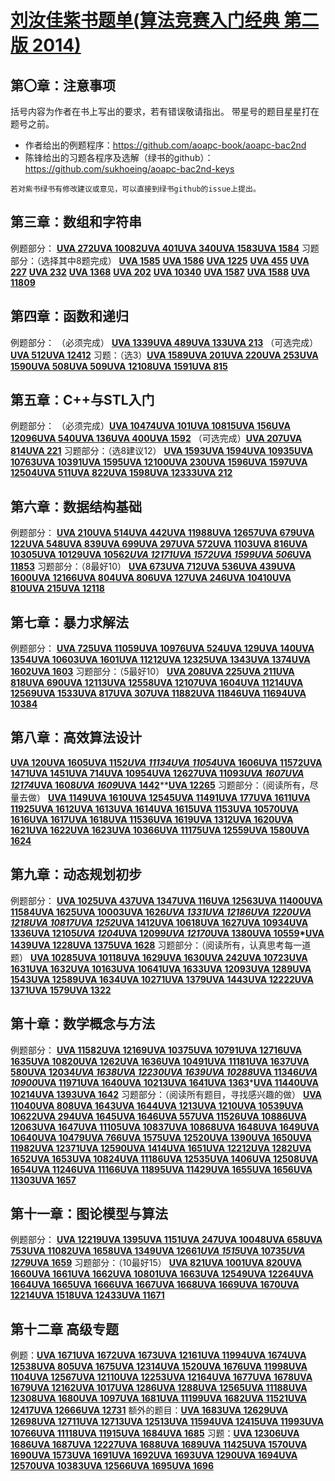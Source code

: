 # [刘汝佳紫书题单(算法竞赛入门经典 第二版 2014)](https://vjudge.csgrandeur.cn/article/45)

## 第〇章：注意事项

括号内容为作者在书上写出的要求，若有错误敬请指出。
带星号的题目星星打在题号之前。

- 作者给出的例题程序：https://github.com/aoapc-book/aoapc-bac2nd
- 陈锋给出的习题各程序及选解（绿书的github）：https://github.com/sukhoeing/aoapc-bac2nd-keys

```
若对紫书绿书有修改建议或意见，可以直接到绿书github的issue上提出。
```

## 第三章：数组和字符串

例题部分：
[**UVA 272**](https://vjudge.csgrandeur.cn/problem/UVA-272)[**UVA 10082**](https://vjudge.csgrandeur.cn/problem/UVA-10082)[**UVA 401**](https://vjudge.csgrandeur.cn/problem/UVA-401)[**UVA 340**](https://vjudge.csgrandeur.cn/problem/UVA-340)[**UVA 1583**](https://vjudge.csgrandeur.cn/problem/UVA-1583)[**UVA 1584**](https://vjudge.csgrandeur.cn/problem/UVA-1584)
习题部分：（选择其中8题完成）
[**UVA 1585**](https://vjudge.csgrandeur.cn/problem/UVA-1585) [**UVA 1586**](https://vjudge.csgrandeur.cn/problem/UVA-1586) [**UVA 1225**](https://vjudge.csgrandeur.cn/problem/UVA-1225) [**UVA 455**](https://vjudge.csgrandeur.cn/problem/UVA-455) [**UVA 227**](https://vjudge.csgrandeur.cn/problem/UVA-227) [**UVA 232**](https://vjudge.csgrandeur.cn/problem/UVA-232) [**UVA 1368**](https://vjudge.csgrandeur.cn/problem/UVA-1368) [**UVA 202**](https://vjudge.csgrandeur.cn/problem/UVA-202) [**UVA 10340**](https://vjudge.csgrandeur.cn/problem/UVA-10340) [**UVA 1587**](https://vjudge.csgrandeur.cn/problem/UVA-1587) [**UVA 1588**](https://vjudge.csgrandeur.cn/problem/UVA-1588) [**UVA 11809**](https://vjudge.csgrandeur.cn/problem/UVA-11809)

## 第四章：函数和递归

例题部分：
（必须完成） [**UVA 1339**](https://vjudge.csgrandeur.cn/problem/UVA-1339)[**UVA 489**](https://vjudge.csgrandeur.cn/problem/UVA-489)[**UVA 133**](https://vjudge.csgrandeur.cn/problem/UVA-133)[**UVA 213**](https://vjudge.csgrandeur.cn/problem/UVA-213)
（可选完成）[**UVA 512**](https://vjudge.csgrandeur.cn/problem/UVA-512)[**UVA 12412**](https://vjudge.csgrandeur.cn/problem/UVA-12412)
习题：（选3）[**UVA 1589**](https://vjudge.csgrandeur.cn/problem/UVA-1589)[**UVA 201**](https://vjudge.csgrandeur.cn/problem/UVA-201)[**UVA 220**](https://vjudge.csgrandeur.cn/problem/UVA-220)[**UVA 253**](https://vjudge.csgrandeur.cn/problem/UVA-253)[**UVA 1590**](https://vjudge.csgrandeur.cn/problem/UVA-1590)[**UVA 508**](https://vjudge.csgrandeur.cn/problem/UVA-508)[**UVA 509**](https://vjudge.csgrandeur.cn/problem/UVA-509)[**UVA 12108**](https://vjudge.csgrandeur.cn/problem/UVA-12108)[**UVA 1591**](https://vjudge.csgrandeur.cn/problem/UVA-1591)[**UVA 815**](https://vjudge.csgrandeur.cn/problem/UVA-815)

## 第五章：C++与STL入门

例题部分：
（必须完成）[**UVA 10474**](https://vjudge.csgrandeur.cn/problem/UVA-10474)[**UVA 101**](https://vjudge.csgrandeur.cn/problem/UVA-101)[**UVA 10815**](https://vjudge.csgrandeur.cn/problem/UVA-10815)[**UVA 156**](https://vjudge.csgrandeur.cn/problem/UVA-156)[**UVA 12096**](https://vjudge.csgrandeur.cn/problem/UVA-12096)[**UVA 540**](https://vjudge.csgrandeur.cn/problem/UVA-540)[**UVA 136**](https://vjudge.csgrandeur.cn/problem/UVA-136)[**UVA 400**](https://vjudge.csgrandeur.cn/problem/UVA-400)[**UVA 1592**](https://vjudge.csgrandeur.cn/problem/UVA-1592)
（可选完成）[**UVA 207**](https://vjudge.csgrandeur.cn/problem/UVA-207)[**UVA 814**](https://vjudge.csgrandeur.cn/problem/UVA-814)[**UVA 221**](https://vjudge.csgrandeur.cn/problem/UVA-221)
习题部分：（选8建议12）
[**UVA 1593**](https://vjudge.csgrandeur.cn/problem/UVA-1593)[**UVA 1594**](https://vjudge.csgrandeur.cn/problem/UVA-1594)[**UVA 10935**](https://vjudge.csgrandeur.cn/problem/UVA-10935)[**UVA 10763**](https://vjudge.csgrandeur.cn/problem/UVA-10763)[**UVA 10391**](https://vjudge.csgrandeur.cn/problem/UVA-10391)[**UVA 1595**](https://vjudge.csgrandeur.cn/problem/UVA-1595)[**UVA 12100**](https://vjudge.csgrandeur.cn/problem/UVA-12100)[**UVA 230**](https://vjudge.csgrandeur.cn/problem/UVA-230)[**UVA 1596**](https://vjudge.csgrandeur.cn/problem/UVA-1596)[**UVA 1597**](https://vjudge.csgrandeur.cn/problem/UVA-1597)[**UVA 12504**](https://vjudge.csgrandeur.cn/problem/UVA-12504)[**UVA 511**](https://vjudge.csgrandeur.cn/problem/UVA-511)[**UVA 822**](https://vjudge.csgrandeur.cn/problem/UVA-822)[**UVA 1598**](https://vjudge.csgrandeur.cn/problem/UVA-1598)[**UVA 12333**](https://vjudge.csgrandeur.cn/problem/UVA-12333)[**UVA 212**](https://vjudge.csgrandeur.cn/problem/UVA-212)

## 第六章：数据结构基础

例题部分：
[**UVA 210**](https://vjudge.csgrandeur.cn/problem/UVA-210)[**UVA 514**](https://vjudge.csgrandeur.cn/problem/UVA-514)[**UVA 442**](https://vjudge.csgrandeur.cn/problem/UVA-442)[**UVA 11988**](https://vjudge.csgrandeur.cn/problem/UVA-11988)[**UVA 12657**](https://vjudge.csgrandeur.cn/problem/UVA-12657)[**UVA 679**](https://vjudge.csgrandeur.cn/problem/UVA-679)[**UVA 122**](https://vjudge.csgrandeur.cn/problem/UVA-122)[**UVA 548**](https://vjudge.csgrandeur.cn/problem/UVA-548)[**UVA 839**](https://vjudge.csgrandeur.cn/problem/UVA-839)[**UVA 699**](https://vjudge.csgrandeur.cn/problem/UVA-699)[**UVA 297**](https://vjudge.csgrandeur.cn/problem/UVA-297)[**UVA 572**](https://vjudge.csgrandeur.cn/problem/UVA-572)[**UVA 1103**](https://vjudge.csgrandeur.cn/problem/UVA-1103)[**UVA 816**](https://vjudge.csgrandeur.cn/problem/UVA-816)[**UVA 10305**](https://vjudge.csgrandeur.cn/problem/UVA-10305)[**UVA 10129**](https://vjudge.csgrandeur.cn/problem/UVA-10129)[**UVA 10562**](https://vjudge.csgrandeur.cn/problem/UVA-10562)*[**UVA 12171**](https://vjudge.csgrandeur.cn/problem/UVA-12171)[**UVA 1572**](https://vjudge.csgrandeur.cn/problem/UVA-1572)[**UVA 1599**](https://vjudge.csgrandeur.cn/problem/UVA-1599)[**UVA 506**](https://vjudge.csgrandeur.cn/problem/UVA-506)*[**UVA 11853**](https://vjudge.csgrandeur.cn/problem/UVA-11853)
习题部分：（8最好10）
[**UVA 673**](https://vjudge.csgrandeur.cn/problem/UVA-673)[**UVA 712**](https://vjudge.csgrandeur.cn/problem/UVA-712)[**UVA 536**](https://vjudge.csgrandeur.cn/problem/UVA-536)[**UVA 439**](https://vjudge.csgrandeur.cn/problem/UVA-439)[**UVA 1600**](https://vjudge.csgrandeur.cn/problem/UVA-1600)[**UVA 12166**](https://vjudge.csgrandeur.cn/problem/UVA-12166)[**UVA 804**](https://vjudge.csgrandeur.cn/problem/UVA-804)[**UVA 806**](https://vjudge.csgrandeur.cn/problem/UVA-806)[**UVA 127**](https://vjudge.csgrandeur.cn/problem/UVA-127)[**UVA 246**](https://vjudge.csgrandeur.cn/problem/UVA-246)[**UVA 10410**](https://vjudge.csgrandeur.cn/problem/UVA-10410)[**UVA 810**](https://vjudge.csgrandeur.cn/problem/UVA-810)[**UVA 215**](https://vjudge.csgrandeur.cn/problem/UVA-215)[**UVA 12118**](https://vjudge.csgrandeur.cn/problem/UVA-12118)

## 第七章：暴力求解法

例题部分：
[**UVA 725**](https://vjudge.csgrandeur.cn/problem/UVA-725)[**UVA 11059**](https://vjudge.csgrandeur.cn/problem/UVA-11059)[**UVA 10976**](https://vjudge.csgrandeur.cn/problem/UVA-10976)[**UVA 524**](https://vjudge.csgrandeur.cn/problem/UVA-524)[**UVA 129**](https://vjudge.csgrandeur.cn/problem/UVA-129)[**UVA 140**](https://vjudge.csgrandeur.cn/problem/UVA-140)[**UVA 1354**](https://vjudge.csgrandeur.cn/problem/UVA-1354)[**UVA 10603**](https://vjudge.csgrandeur.cn/problem/UVA-10603)[**UVA 1601**](https://vjudge.csgrandeur.cn/problem/UVA-1601)[**UVA 11212**](https://vjudge.csgrandeur.cn/problem/UVA-11212)[**UVA 12325**](https://vjudge.csgrandeur.cn/problem/UVA-12325)[**UVA 1343**](https://vjudge.csgrandeur.cn/problem/UVA-1343)[**UVA 1374**](https://vjudge.csgrandeur.cn/problem/UVA-1374)[**UVA 1602**](https://vjudge.csgrandeur.cn/problem/UVA-1602)[**UVA 1603**](https://vjudge.csgrandeur.cn/problem/UVA-1603)
习题部分：（5最好10）
[**UVA 208**](https://vjudge.csgrandeur.cn/problem/UVA-208)[**UVA 225**](https://vjudge.csgrandeur.cn/problem/UVA-225)[**UVA 211**](https://vjudge.csgrandeur.cn/problem/UVA-211)[**UVA 818**](https://vjudge.csgrandeur.cn/problem/UVA-818)[**UVA 690**](https://vjudge.csgrandeur.cn/problem/UVA-690)[**UVA 12113**](https://vjudge.csgrandeur.cn/problem/UVA-12113)[**UVA 12558**](https://vjudge.csgrandeur.cn/problem/UVA-12558)[**UVA 12107**](https://vjudge.csgrandeur.cn/problem/UVA-12107)[**UVA 1604**](https://vjudge.csgrandeur.cn/problem/UVA-1604)[**UVA 11214**](https://vjudge.csgrandeur.cn/problem/UVA-11214)[**UVA 12569**](https://vjudge.csgrandeur.cn/problem/UVA-12569)[**UVA 1533**](https://vjudge.csgrandeur.cn/problem/UVA-1533)[**UVA 817**](https://vjudge.csgrandeur.cn/problem/UVA-817)[**UVA 307**](https://vjudge.csgrandeur.cn/problem/UVA-307)[**UVA 11882**](https://vjudge.csgrandeur.cn/problem/UVA-11882)[**UVA 11846**](https://vjudge.csgrandeur.cn/problem/UVA-11846)[**UVA 11694**](https://vjudge.csgrandeur.cn/problem/UVA-11694)[**UVA 10384**](https://vjudge.csgrandeur.cn/problem/UVA-10384)

## 第八章：高效算法设计

[**UVA 120**](https://vjudge.csgrandeur.cn/problem/UVA-120)[**UVA 1605**](https://vjudge.csgrandeur.cn/problem/UVA-1605)[**UVA 1152**](https://vjudge.csgrandeur.cn/problem/UVA-1152)*[**UVA 11134**](https://vjudge.csgrandeur.cn/problem/UVA-11134)[**UVA 11054**](https://vjudge.csgrandeur.cn/problem/UVA-11054)*[**UVA 1606**](https://vjudge.csgrandeur.cn/problem/UVA-1606)[**UVA 11572**](https://vjudge.csgrandeur.cn/problem/UVA-11572)**[**UVA 1471**](https://vjudge.csgrandeur.cn/problem/UVA-1471)**[**UVA 1451**](https://vjudge.csgrandeur.cn/problem/UVA-1451)[**UVA 714**](https://vjudge.csgrandeur.cn/problem/UVA-714)[**UVA 10954**](https://vjudge.csgrandeur.cn/problem/UVA-10954)[**UVA 12627**](https://vjudge.csgrandeur.cn/problem/UVA-12627)[**UVA 11093**](https://vjudge.csgrandeur.cn/problem/UVA-11093)*[**UVA 1607**](https://vjudge.csgrandeur.cn/problem/UVA-1607)[**UVA 12174**](https://vjudge.csgrandeur.cn/problem/UVA-12174)*[**UVA 1608**](https://vjudge.csgrandeur.cn/problem/UVA-1608)*[**UVA 1609**](https://vjudge.csgrandeur.cn/problem/UVA-1609)*[**UVA 1442**](https://vjudge.csgrandeur.cn/problem/UVA-1442)**[**UVA 12265**](https://vjudge.csgrandeur.cn/problem/UVA-12265)
习题部分：（阅读所有，尽量去做）
[**UVA 1149**](https://vjudge.csgrandeur.cn/problem/UVA-1149)[**UVA 1610**](https://vjudge.csgrandeur.cn/problem/UVA-1610)[**UVA 12545**](https://vjudge.csgrandeur.cn/problem/UVA-12545)[**UVA 11491**](https://vjudge.csgrandeur.cn/problem/UVA-11491)[**UVA 177**](https://vjudge.csgrandeur.cn/problem/UVA-177)[**UVA 1611**](https://vjudge.csgrandeur.cn/problem/UVA-1611)[**UVA 11925**](https://vjudge.csgrandeur.cn/problem/UVA-11925)[**UVA 1612**](https://vjudge.csgrandeur.cn/problem/UVA-1612)[**UVA 1613**](https://vjudge.csgrandeur.cn/problem/UVA-1613)[**UVA 1614**](https://vjudge.csgrandeur.cn/problem/UVA-1614)[**UVA 1615**](https://vjudge.csgrandeur.cn/problem/UVA-1615)[**UVA 1153**](https://vjudge.csgrandeur.cn/problem/UVA-1153)[**UVA 10570**](https://vjudge.csgrandeur.cn/problem/UVA-10570)[**UVA 1616**](https://vjudge.csgrandeur.cn/problem/UVA-1616)[**UVA 1617**](https://vjudge.csgrandeur.cn/problem/UVA-1617)[**UVA 1618**](https://vjudge.csgrandeur.cn/problem/UVA-1618)[**UVA 11536**](https://vjudge.csgrandeur.cn/problem/UVA-11536)[**UVA 1619**](https://vjudge.csgrandeur.cn/problem/UVA-1619)[**UVA 1312**](https://vjudge.csgrandeur.cn/problem/UVA-1312)[**UVA 1620**](https://vjudge.csgrandeur.cn/problem/UVA-1620)[**UVA 1621**](https://vjudge.csgrandeur.cn/problem/UVA-1621)[**UVA 1622**](https://vjudge.csgrandeur.cn/problem/UVA-1622)[**UVA 1623**](https://vjudge.csgrandeur.cn/problem/UVA-1623)[**UVA 10366**](https://vjudge.csgrandeur.cn/problem/UVA-10366)[**UVA 11175**](https://vjudge.csgrandeur.cn/problem/UVA-11175)[**UVA 12559**](https://vjudge.csgrandeur.cn/problem/UVA-12559)[**UVA 1580**](https://vjudge.csgrandeur.cn/problem/UVA-1580)[**UVA 1624**](https://vjudge.csgrandeur.cn/problem/UVA-1624)

## 第九章：动态规划初步

例题部分：
[**UVA 1025**](https://vjudge.csgrandeur.cn/problem/UVA-1025)[**UVA 437**](https://vjudge.csgrandeur.cn/problem/UVA-437)[**UVA 1347**](https://vjudge.csgrandeur.cn/problem/UVA-1347)[**UVA 116**](https://vjudge.csgrandeur.cn/problem/UVA-116)[**UVA 12563**](https://vjudge.csgrandeur.cn/problem/UVA-12563)[**UVA 11400**](https://vjudge.csgrandeur.cn/problem/UVA-11400)[**UVA 11584**](https://vjudge.csgrandeur.cn/problem/UVA-11584)[**UVA 1625**](https://vjudge.csgrandeur.cn/problem/UVA-1625)[**UVA 10003**](https://vjudge.csgrandeur.cn/problem/UVA-10003)[**UVA 1626**](https://vjudge.csgrandeur.cn/problem/UVA-1626)*[**UVA 1331**](https://vjudge.csgrandeur.cn/problem/UVA-1331)[**UVA 12186**](https://vjudge.csgrandeur.cn/problem/UVA-12186)[**UVA 1220**](https://vjudge.csgrandeur.cn/problem/UVA-1220)[**UVA 1218**](https://vjudge.csgrandeur.cn/problem/UVA-1218)[**UVA 10817**](https://vjudge.csgrandeur.cn/problem/UVA-10817)[**UVA 1252**](https://vjudge.csgrandeur.cn/problem/UVA-1252)*[**UVA 1412**](https://vjudge.csgrandeur.cn/problem/UVA-1412)[**UVA 10618**](https://vjudge.csgrandeur.cn/problem/UVA-10618)[**UVA 1627**](https://vjudge.csgrandeur.cn/problem/UVA-1627)[**UVA 10934**](https://vjudge.csgrandeur.cn/problem/UVA-10934)[**UVA 1336**](https://vjudge.csgrandeur.cn/problem/UVA-1336)[**UVA 12105**](https://vjudge.csgrandeur.cn/problem/UVA-12105)*[**UVA 1204**](https://vjudge.csgrandeur.cn/problem/UVA-1204)*[**UVA 12099**](https://vjudge.csgrandeur.cn/problem/UVA-12099)*[**UVA 12170**](https://vjudge.csgrandeur.cn/problem/UVA-12170)*[**UVA 1380**](https://vjudge.csgrandeur.cn/problem/UVA-1380)**[**UVA 10559**](https://vjudge.csgrandeur.cn/problem/UVA-10559)*[**UVA 1439**](https://vjudge.csgrandeur.cn/problem/UVA-1439)**[**UVA 1228**](https://vjudge.csgrandeur.cn/problem/UVA-1228)**[**UVA 1375**](https://vjudge.csgrandeur.cn/problem/UVA-1375)**[**UVA 1628**](https://vjudge.csgrandeur.cn/problem/UVA-1628)
习题部分：（阅读所有，认真思考每一道题）
[**UVA 10285**](https://vjudge.csgrandeur.cn/problem/UVA-10285)[**UVA 10118**](https://vjudge.csgrandeur.cn/problem/UVA-10118)[**UVA 1629**](https://vjudge.csgrandeur.cn/problem/UVA-1629)[**UVA 1630**](https://vjudge.csgrandeur.cn/problem/UVA-1630)[**UVA 242**](https://vjudge.csgrandeur.cn/problem/UVA-242)[**UVA 10723**](https://vjudge.csgrandeur.cn/problem/UVA-10723)[**UVA 1631**](https://vjudge.csgrandeur.cn/problem/UVA-1631)[**UVA 1632**](https://vjudge.csgrandeur.cn/problem/UVA-1632)[**UVA 10163**](https://vjudge.csgrandeur.cn/problem/UVA-10163)[**UVA 10641**](https://vjudge.csgrandeur.cn/problem/UVA-10641)[**UVA 1633**](https://vjudge.csgrandeur.cn/problem/UVA-1633)[**UVA 12093**](https://vjudge.csgrandeur.cn/problem/UVA-12093)[**UVA 1289**](https://vjudge.csgrandeur.cn/problem/UVA-1289)[**UVA 1543**](https://vjudge.csgrandeur.cn/problem/UVA-1543)[**UVA 12589**](https://vjudge.csgrandeur.cn/problem/UVA-12589)[**UVA 1634**](https://vjudge.csgrandeur.cn/problem/UVA-1634)[**UVA 10271**](https://vjudge.csgrandeur.cn/problem/UVA-10271)[**UVA 1379**](https://vjudge.csgrandeur.cn/problem/UVA-1379)[**UVA 1443**](https://vjudge.csgrandeur.cn/problem/UVA-1443)[**UVA 12222**](https://vjudge.csgrandeur.cn/problem/UVA-12222)[**UVA 1371**](https://vjudge.csgrandeur.cn/problem/UVA-1371)[**UVA 1579**](https://vjudge.csgrandeur.cn/problem/UVA-1579)[**UVA 1322**](https://vjudge.csgrandeur.cn/problem/UVA-1322)

## 第十章：数学概念与方法

例题部分：
[**UVA 11582**](https://vjudge.csgrandeur.cn/problem/UVA-11582)[**UVA 12169**](https://vjudge.csgrandeur.cn/problem/UVA-12169)[**UVA 10375**](https://vjudge.csgrandeur.cn/problem/UVA-10375)[**UVA 10791**](https://vjudge.csgrandeur.cn/problem/UVA-10791)[**UVA 12716**](https://vjudge.csgrandeur.cn/problem/UVA-12716)[**UVA 1635**](https://vjudge.csgrandeur.cn/problem/UVA-1635)[**UVA 10820**](https://vjudge.csgrandeur.cn/problem/UVA-10820)[**UVA 1262**](https://vjudge.csgrandeur.cn/problem/UVA-1262)[**UVA 1636**](https://vjudge.csgrandeur.cn/problem/UVA-1636)[**UVA 10491**](https://vjudge.csgrandeur.cn/problem/UVA-10491)[**UVA 11181**](https://vjudge.csgrandeur.cn/problem/UVA-11181)[**UVA 1637**](https://vjudge.csgrandeur.cn/problem/UVA-1637)[**UVA 580**](https://vjudge.csgrandeur.cn/problem/UVA-580)[**UVA 12034**](https://vjudge.csgrandeur.cn/problem/UVA-12034)*[**UVA 1638**](https://vjudge.csgrandeur.cn/problem/UVA-1638)[**UVA 12230**](https://vjudge.csgrandeur.cn/problem/UVA-12230)[**UVA 1639**](https://vjudge.csgrandeur.cn/problem/UVA-1639)[**UVA 10288**](https://vjudge.csgrandeur.cn/problem/UVA-10288)*[**UVA 11346**](https://vjudge.csgrandeur.cn/problem/UVA-11346)*[**UVA 10900**](https://vjudge.csgrandeur.cn/problem/UVA-10900)*[**UVA 11971**](https://vjudge.csgrandeur.cn/problem/UVA-11971)[**UVA 1640**](https://vjudge.csgrandeur.cn/problem/UVA-1640)[**UVA 10213**](https://vjudge.csgrandeur.cn/problem/UVA-10213)[**UVA 1641**](https://vjudge.csgrandeur.cn/problem/UVA-1641)[**UVA 1363**](https://vjudge.csgrandeur.cn/problem/UVA-1363)*[**UVA 11440**](https://vjudge.csgrandeur.cn/problem/UVA-11440)[**UVA 10214**](https://vjudge.csgrandeur.cn/problem/UVA-10214)[**UVA 1393**](https://vjudge.csgrandeur.cn/problem/UVA-1393)[**UVA 1642**](https://vjudge.csgrandeur.cn/problem/UVA-1642)
习题部分：（阅读所有题目，寻找感兴趣的做）
[**UVA 11040**](https://vjudge.csgrandeur.cn/problem/UVA-11040)[**UVA 808**](https://vjudge.csgrandeur.cn/problem/UVA-808)[**UVA 1643**](https://vjudge.csgrandeur.cn/problem/UVA-1643)[**UVA 1644**](https://vjudge.csgrandeur.cn/problem/UVA-1644)[**UVA 1213**](https://vjudge.csgrandeur.cn/problem/UVA-1213)[**UVA 1210**](https://vjudge.csgrandeur.cn/problem/UVA-1210)[**UVA 10539**](https://vjudge.csgrandeur.cn/problem/UVA-10539)[**UVA 10622**](https://vjudge.csgrandeur.cn/problem/UVA-10622)[**UVA 294**](https://vjudge.csgrandeur.cn/problem/UVA-294)[**UVA 1645**](https://vjudge.csgrandeur.cn/problem/UVA-1645)[**UVA 1646**](https://vjudge.csgrandeur.cn/problem/UVA-1646)[**UVA 557**](https://vjudge.csgrandeur.cn/problem/UVA-557)[**UVA 11526**](https://vjudge.csgrandeur.cn/problem/UVA-11526)[**UVA 10886**](https://vjudge.csgrandeur.cn/problem/UVA-10886)[**UVA 12063**](https://vjudge.csgrandeur.cn/problem/UVA-12063)[**UVA 1647**](https://vjudge.csgrandeur.cn/problem/UVA-1647)[**UVA 11105**](https://vjudge.csgrandeur.cn/problem/UVA-11105)[**UVA 10837**](https://vjudge.csgrandeur.cn/problem/UVA-10837)[**UVA 10868**](https://vjudge.csgrandeur.cn/problem/UVA-10868)[**UVA 1648**](https://vjudge.csgrandeur.cn/problem/UVA-1648)[**UVA 1649**](https://vjudge.csgrandeur.cn/problem/UVA-1649)[**UVA 10640**](https://vjudge.csgrandeur.cn/problem/UVA-10640)[**UVA 10479**](https://vjudge.csgrandeur.cn/problem/UVA-10479)[**UVA 766**](https://vjudge.csgrandeur.cn/problem/UVA-766)[**UVA 1575**](https://vjudge.csgrandeur.cn/problem/UVA-1575)[**UVA 12520**](https://vjudge.csgrandeur.cn/problem/UVA-12520)[**UVA 1390**](https://vjudge.csgrandeur.cn/problem/UVA-1390)[**UVA 1650**](https://vjudge.csgrandeur.cn/problem/UVA-1650)[**UVA 11982**](https://vjudge.csgrandeur.cn/problem/UVA-11982)[**UVA 12371**](https://vjudge.csgrandeur.cn/problem/UVA-12371)[**UVA 12590**](https://vjudge.csgrandeur.cn/problem/UVA-12590)[**UVA 1414**](https://vjudge.csgrandeur.cn/problem/UVA-1414)[**UVA 1651**](https://vjudge.csgrandeur.cn/problem/UVA-1651)[**UVA 12212**](https://vjudge.csgrandeur.cn/problem/UVA-12212)[**UVA 1282**](https://vjudge.csgrandeur.cn/problem/UVA-1282)[**UVA 1652**](https://vjudge.csgrandeur.cn/problem/UVA-1652)[**UVA 1653**](https://vjudge.csgrandeur.cn/problem/UVA-1653)[**UVA 10824**](https://vjudge.csgrandeur.cn/problem/UVA-10824)[**UVA 11186**](https://vjudge.csgrandeur.cn/problem/UVA-11186)[**UVA 12535**](https://vjudge.csgrandeur.cn/problem/UVA-12535)[**UVA 1406**](https://vjudge.csgrandeur.cn/problem/UVA-1406)[**UVA 12508**](https://vjudge.csgrandeur.cn/problem/UVA-12508)[**UVA 1654**](https://vjudge.csgrandeur.cn/problem/UVA-1654)[**UVA 11246**](https://vjudge.csgrandeur.cn/problem/UVA-11246)[**UVA 11166**](https://vjudge.csgrandeur.cn/problem/UVA-11166)[**UVA 11895**](https://vjudge.csgrandeur.cn/problem/UVA-11895)[**UVA 11429**](https://vjudge.csgrandeur.cn/problem/UVA-11429)[**UVA 1655**](https://vjudge.csgrandeur.cn/problem/UVA-1655)[**UVA 1656**](https://vjudge.csgrandeur.cn/problem/UVA-1656)[**UVA 11303**](https://vjudge.csgrandeur.cn/problem/UVA-11303)[**UVA 1657**](https://vjudge.csgrandeur.cn/problem/UVA-1657)

## 第十一章：图论模型与算法

例题部分：
[**UVA 12219**](https://vjudge.csgrandeur.cn/problem/UVA-12219)[**UVA 1395**](https://vjudge.csgrandeur.cn/problem/UVA-1395)[**UVA 1151**](https://vjudge.csgrandeur.cn/problem/UVA-1151)[**UVA 247**](https://vjudge.csgrandeur.cn/problem/UVA-247)[**UVA 10048**](https://vjudge.csgrandeur.cn/problem/UVA-10048)[**UVA 658**](https://vjudge.csgrandeur.cn/problem/UVA-658)[**UVA 753**](https://vjudge.csgrandeur.cn/problem/UVA-753)[**UVA 11082**](https://vjudge.csgrandeur.cn/problem/UVA-11082)[**UVA 1658**](https://vjudge.csgrandeur.cn/problem/UVA-1658)[**UVA 1349**](https://vjudge.csgrandeur.cn/problem/UVA-1349)[**UVA 12661**](https://vjudge.csgrandeur.cn/problem/UVA-12661)*[**UVA 1515**](https://vjudge.csgrandeur.cn/problem/UVA-1515)*[**UVA 10735**](https://vjudge.csgrandeur.cn/problem/UVA-10735)*[**UVA 1279**](https://vjudge.csgrandeur.cn/problem/UVA-1279)*[**UVA 1659**](https://vjudge.csgrandeur.cn/problem/UVA-1659)
习题部分：（10最好15）
[**UVA 821**](https://vjudge.csgrandeur.cn/problem/UVA-821)[**UVA 1001**](https://vjudge.csgrandeur.cn/problem/UVA-1001)[**UVA 820**](https://vjudge.csgrandeur.cn/problem/UVA-820)[**UVA 1660**](https://vjudge.csgrandeur.cn/problem/UVA-1660)[**UVA 1661**](https://vjudge.csgrandeur.cn/problem/UVA-1661)[**UVA 1662**](https://vjudge.csgrandeur.cn/problem/UVA-1662)[**UVA 10801**](https://vjudge.csgrandeur.cn/problem/UVA-10801)[**UVA 1663**](https://vjudge.csgrandeur.cn/problem/UVA-1663)[**UVA 12549**](https://vjudge.csgrandeur.cn/problem/UVA-12549)[**UVA 12264**](https://vjudge.csgrandeur.cn/problem/UVA-12264)[**UVA 1664**](https://vjudge.csgrandeur.cn/problem/UVA-1664)[**UVA 1665**](https://vjudge.csgrandeur.cn/problem/UVA-1665)[**UVA 1666**](https://vjudge.csgrandeur.cn/problem/UVA-1666)[**UVA 1667**](https://vjudge.csgrandeur.cn/problem/UVA-1667)[**UVA 1668**](https://vjudge.csgrandeur.cn/problem/UVA-1668)[**UVA 1669**](https://vjudge.csgrandeur.cn/problem/UVA-1669)[**UVA 1670**](https://vjudge.csgrandeur.cn/problem/UVA-1670)[**UVA 12214**](https://vjudge.csgrandeur.cn/problem/UVA-12214)[**UVA 1518**](https://vjudge.csgrandeur.cn/problem/UVA-1518)[**UVA 12433**](https://vjudge.csgrandeur.cn/problem/UVA-12433)[**UVA 11671**](https://vjudge.csgrandeur.cn/problem/UVA-11671)

## 第十二章 高级专题

例题：[**UVA 1671**](https://vjudge.csgrandeur.cn/problem/UVA-1671)[**UVA 1672**](https://vjudge.csgrandeur.cn/problem/UVA-1672)[**UVA 1673**](https://vjudge.csgrandeur.cn/problem/UVA-1673)[**UVA 12161**](https://vjudge.csgrandeur.cn/problem/UVA-12161)[**UVA 11994**](https://vjudge.csgrandeur.cn/problem/UVA-11994)[**UVA 1674**](https://vjudge.csgrandeur.cn/problem/UVA-1674)[**UVA 12538**](https://vjudge.csgrandeur.cn/problem/UVA-12538)[**UVA 805**](https://vjudge.csgrandeur.cn/problem/UVA-805)[**UVA 1675**](https://vjudge.csgrandeur.cn/problem/UVA-1675)[**UVA 12314**](https://vjudge.csgrandeur.cn/problem/UVA-12314)[**UVA 1520**](https://vjudge.csgrandeur.cn/problem/UVA-1520)[**UVA 1676**](https://vjudge.csgrandeur.cn/problem/UVA-1676)[**UVA 11998**](https://vjudge.csgrandeur.cn/problem/UVA-11998)[**UVA 1104**](https://vjudge.csgrandeur.cn/problem/UVA-1104)[**UVA 12567**](https://vjudge.csgrandeur.cn/problem/UVA-12567)[**UVA 12110**](https://vjudge.csgrandeur.cn/problem/UVA-12110)[**UVA 12253**](https://vjudge.csgrandeur.cn/problem/UVA-12253)[**UVA 12164**](https://vjudge.csgrandeur.cn/problem/UVA-12164)[**UVA 1677**](https://vjudge.csgrandeur.cn/problem/UVA-1677)[**UVA 1678**](https://vjudge.csgrandeur.cn/problem/UVA-1678)[**UVA 1679**](https://vjudge.csgrandeur.cn/problem/UVA-1679)[**UVA 12162**](https://vjudge.csgrandeur.cn/problem/UVA-12162)[**UVA 1017**](https://vjudge.csgrandeur.cn/problem/UVA-1017)[**UVA 1286**](https://vjudge.csgrandeur.cn/problem/UVA-1286)[**UVA 1288**](https://vjudge.csgrandeur.cn/problem/UVA-1288)[**UVA 12565**](https://vjudge.csgrandeur.cn/problem/UVA-12565)[**UVA 11188**](https://vjudge.csgrandeur.cn/problem/UVA-11188)[**UVA 12308**](https://vjudge.csgrandeur.cn/problem/UVA-12308)[**UVA 1680**](https://vjudge.csgrandeur.cn/problem/UVA-1680)[**UVA 1097**](https://vjudge.csgrandeur.cn/problem/UVA-1097)[**UVA 1681**](https://vjudge.csgrandeur.cn/problem/UVA-1681)[**UVA 11199**](https://vjudge.csgrandeur.cn/problem/UVA-11199)[**UVA 1682**](https://vjudge.csgrandeur.cn/problem/UVA-1682)[**UVA 11521**](https://vjudge.csgrandeur.cn/problem/UVA-11521)[**UVA 12417**](https://vjudge.csgrandeur.cn/problem/UVA-12417)[**UVA 12666**](https://vjudge.csgrandeur.cn/problem/UVA-12666)[**UVA 12731**](https://vjudge.csgrandeur.cn/problem/UVA-12731)
额外的题目：[**UVA 1683**](https://vjudge.csgrandeur.cn/problem/UVA-1683)[**UVA 12629**](https://vjudge.csgrandeur.cn/problem/UVA-12629)[**UVA 12698**](https://vjudge.csgrandeur.cn/problem/UVA-12698)[**UVA 12711**](https://vjudge.csgrandeur.cn/problem/UVA-12711)[**UVA 12713**](https://vjudge.csgrandeur.cn/problem/UVA-12713)[**UVA 12513**](https://vjudge.csgrandeur.cn/problem/UVA-12513)[**UVA 11594**](https://vjudge.csgrandeur.cn/problem/UVA-11594)[**UVA 12415**](https://vjudge.csgrandeur.cn/problem/UVA-12415)[**UVA 11993**](https://vjudge.csgrandeur.cn/problem/UVA-11993)[**UVA 10766**](https://vjudge.csgrandeur.cn/problem/UVA-10766)[**UVA 11118**](https://vjudge.csgrandeur.cn/problem/UVA-11118)[**UVA 11915**](https://vjudge.csgrandeur.cn/problem/UVA-11915)[**UVA 1684**](https://vjudge.csgrandeur.cn/problem/UVA-1684)[**UVA 1685**](https://vjudge.csgrandeur.cn/problem/UVA-1685)
习题：[**UVA 12306**](https://vjudge.csgrandeur.cn/problem/UVA-12306)[**UVA 1686**](https://vjudge.csgrandeur.cn/problem/UVA-1686)[**UVA 1687**](https://vjudge.csgrandeur.cn/problem/UVA-1687)[**UVA 12227**](https://vjudge.csgrandeur.cn/problem/UVA-12227)[**UVA 1688**](https://vjudge.csgrandeur.cn/problem/UVA-1688)[**UVA 1689**](https://vjudge.csgrandeur.cn/problem/UVA-1689)[**UVA 11425**](https://vjudge.csgrandeur.cn/problem/UVA-11425)[**UVA 1570**](https://vjudge.csgrandeur.cn/problem/UVA-1570)[**UVA 1690**](https://vjudge.csgrandeur.cn/problem/UVA-1690)[**UVA 1573**](https://vjudge.csgrandeur.cn/problem/UVA-1573)[**UVA 1691**](https://vjudge.csgrandeur.cn/problem/UVA-1691)[**UVA 1692**](https://vjudge.csgrandeur.cn/problem/UVA-1692)[**UVA 1693**](https://vjudge.csgrandeur.cn/problem/UVA-1693)[**UVA 1290**](https://vjudge.csgrandeur.cn/problem/UVA-1290)[**UVA 1694**](https://vjudge.csgrandeur.cn/problem/UVA-1694)[**UVA 12570**](https://vjudge.csgrandeur.cn/problem/UVA-12570)[**UVA 10383**](https://vjudge.csgrandeur.cn/problem/UVA-10383)[**UVA 12566**](https://vjudge.csgrandeur.cn/problem/UVA-12566)[**UVA 1695**](https://vjudge.csgrandeur.cn/problem/UVA-1695)[**UVA 1696**](https://vjudge.csgrandeur.cn/problem/UVA-1696)